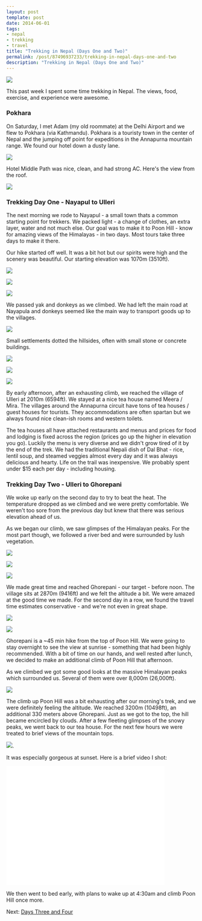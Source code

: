 ```yaml
---
layout: post
template: post
date: 2014-06-01
tags:
- nepal
- trekking
- travel
title: "Trekking in Nepal (Days One and Two)"
permalink: /post/87496937233/trekking-in-nepal-days-one-and-two
description: "Trekking in Nepal (Days One and Two)"
---
```

![](/images/347996d341e660814a271f44a157cbd70d9a2b893bfcd051bd86d39fd1725b31.jpg)

This past week I spent some time trekking in Nepal. The views, food, exercise, and experience were awesome.

### Pokhara

On Saturday, I met Adam (my old roommate) at the Delhi Airport and we flew to Pokhara (via Kathmandu). Pokhara is a touristy town in the center of Nepal and the jumping off point for expeditions in the Annapurna mountain range. We found our hotel down a dusty lane.

![](/images/a0adb9ab6f35430429c84d33df936ad765a31ca484e8b224c01078d05f353a50.jpg)

Hotel Middle Path was nice, clean, and had strong AC. Here's the view from the roof.

![](/images/80e909d9a71e9a07dc6a86377ab7dcc87544e9d4a525cab75d2d359d8ab441a4.jpg)

### Trekking Day One - Nayapul to Ulleri

The next morning we rode to Nayapul - a small town thats a common starting point for trekkers.  We packed light - a change of clothes, an extra layer, water and not much else. Our goal was to make it to Poon Hill - know for amazing views of the Himalayas - in two days. Most tours take three days to make it there.

Our hike started off well. It was a bit hot but our spirits were high and the scenery was beautiful. Our starting elevation was 1070m (3510ft).

![](/images/df0bdacc99d54bb7533cde8aa6d403e244c1880811399e41e5eb791b7cb2cd19.jpg)

![](/images/0b4b1b51dada31d26a7ee021df8140631430ed2fd6401af1dd97da44a5f3cd38.jpg)

![](/images/19182f846c31edaf0bd9c98590c9233ec0b95b3f633d32830c0da27e08454106.jpg)

We passed yak and donkeys as we climbed. We had left the main road at Nayapula and donkeys seemed like the main way to transport goods up to the villages.

![](/images/e72480fedee44138b746376048f5e35e7c908f6227565e01d46429cfcd5ddfa7.jpg)

Small settlements dotted the hillsides, often with small stone or concrete buildings.

![](/images/b450813f9538529656822be61e675fc64200ffc6b3f215eb859e37293dc648b1.jpg)

![](/images/54be6aeab2cca430546e54d69a6f2a68ad6c633d32136bb069270106ff675c14.jpg)

![](/images/98884d6f3c620dbe18473380df05655af1ae420d9704d583d46ed19a355f804b.jpg)

By early afternoon, after an exhausting climb, we reached the village of Ulleri at 2010m (6594ft). We stayed at a nice tea house named Meera / Mira. The villages around the Annapurna circuit have tons of tea houses / guest houses for tourists. They accommodations are often spartan but we always found nice clean-ish rooms and western toilets.

The tea houses all have attached restaurants and menus and prices for food and lodging is fixed across the region (prices go up the higher in elevation you go). Luckily the menu is very diverse and we didn't grow tired of it by the end of the trek. We had the traditional Nepali dish of Dal Bhat - rice, lentil soup, and steamed veggies almost every day and it was always delicious and hearty. Life on the trail was inexpensive. We probably spent under $15 each per day - including housing.

### Trekking Day Two - Ulleri to Ghorepani

We woke up early on the second day to try to beat the heat. The temperature dropped as we climbed and we were pretty comfortable. We weren't too sore from the previous day but knew that there was serious elevation ahead of us.

As we began our climb, we saw glimpses of the Himalayan peaks. For the most part though, we followed a river bed and were surrounded by lush vegetation.

![](/images/1e566c903346cbfdd01aa5ee798b76c9f25b522ac77cdfc30fd2249dc2c4a794.jpg)

![](/images/6f76e79588ffdd4cb18b5c21a5516001e5a2bda54ae595132b56f53bf86c0cfb.jpg)

![](/images/6742465fc04ba75cf34e90330e5a22b9f311163d957005cd632d53e3c1bbde5f.jpg)

We made great time and reached Ghorepani - our target - before noon. The village sits at 2870m (9416ft) and we felt the altitude a bit. We were amazed at the good time we made. For the second day in a row, we found the travel time estimates conservative - and we're not even in great shape.

![](/images/9c3a4e6ca5c403aed49827ceabd862bab6507a49265810cf80d54417eeac5acb.jpg)

![](/images/cd72a32ae2b0609efab141669d6474bfc0c514e34953781d686722150e79ede1.jpg)

Ghorepani is a ~45 min hike from the top of Poon Hill. We were going to stay overnight to see the view at sunrise - something that had been highly recommended. With a bit of time on our hands, and well rested after lunch, we decided to make an additional climb of Poon Hill that afternoon.

As we climbed we got some good looks at the massive Himalayan peaks which surrounded us. Several of them were over 8,000m (26,000ft).

![](/images/622a8cbb5105c2c5bf45a8f534e92676eec729138e2e847ab7e1f117d5598cbc.jpg)

The climb up Poon Hill was a bit exhausting after our morning's trek, and we were definitely feeling the altitude. We reached 3200m (10498ft), an additional 330 meters above Ghorepani. Just as we got to the top, the hill became encircled by clouds. After a few fleeting glimpses of the snowy peaks, we went back to our tea house. For the next few hours we were treated to brief views of the mountain tops.

![](/images/9402e74c10692369685da73309e17c5624b360f14d92c11502fcf9b6e5fec2b6.jpg).

It was especially gorgeous at sunset. Here is a brief video I shot:

<iframe width="420" height="315" src="//www.youtube.com/embed/8hDgafhKhtw" frameborder="0" allowfullscreen></iframe>

We then went to bed early, with plans to wake up at 4:30am and climb Poon Hill once more.

Next: [Days Three and Four](http://blog.randylubin.com/post/87768931128/trekking-in-nepal-days-three-and-four)
 


